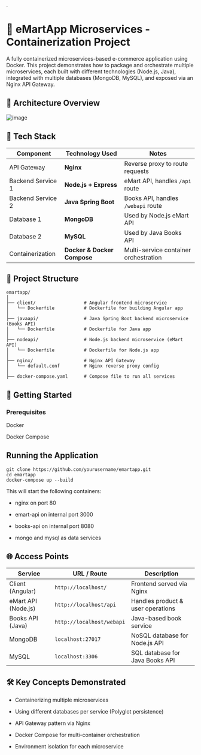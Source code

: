 .

# **🛒 eMartApp Microservices - Containerization Project**

A fully containerized microservices-based e-commerce application using Docker. This project demonstrates how to package and orchestrate multiple microservices, each built with different technologies (Node.js, Java), integrated with multiple databases (MongoDB, MySQL), and exposed via an Nginx API Gateway.

## 🧩 Architecture Overview


![image](https://github.com/user-attachments/assets/4b45c6fc-d40e-4846-90c2-d382ce07732a)


## 🔧 Tech Stack

| Component         | Technology Used                  | Notes                                |
|------------------|----------------------------------|--------------------------------------|
| API Gateway       | **Nginx**                        | Reverse proxy to route requests      |
| Backend Service 1 | **Node.js + Express**            | eMart API, handles `/api` route      |
| Backend Service 2 | **Java Spring Boot**             | Books API, handles `/webapi` route   |
| Database 1        | **MongoDB**                      | Used by Node.js eMart API            |
| Database 2        | **MySQL**                        | Used by Java Books API               |
| Containerization  | **Docker & Docker Compose**      | Multi-service container orchestration|


## 📁 Project Structure
```text
emartapp/
│
├── client/                  # Angular frontend microservice
│   └── Dockerfile           # Dockerfile for building Angular app
│
├── javaapi/                 # Java Spring Boot backend microservice (Books API)
│   └── Dockerfile           # Dockerfile for Java app
│
├── nodeapi/                 # Node.js backend microservice (eMart API)
│   └── Dockerfile           # Dockerfile for Node.js app
│
├── nginx/                   # Nginx API Gateway
│   └── default.conf         # Nginx reverse proxy config
│
├── docker-compose.yaml      # Compose file to run all services
```


## 🚀 Getting Started

### Prerequisites

Docker

Docker Compose

## Running the Application
```
git clone https://github.com/yourusername/emartapp.git
cd emartapp
docker-compose up --build
```

This will start the following containers:

- nginx on port 80

- emart-api on internal port 3000

- books-api on internal port 8080

- mongo and mysql as data services

## 🌐 Access Points

| Service       | URL / Route          | Description                          |
|---------------|----------------------|--------------------------------------|
| Client (Angular) | `http://localhost/`     | Frontend served via Nginx             |
| eMart API (Node.js) | `http://localhost/api`  | Handles product & user operations     |
| Books API (Java) | `http://localhost/webapi` | Java-based book service               |
| MongoDB        | `localhost:27017`        | NoSQL database for Node.js API        |
| MySQL          | `localhost:3306`         | SQL database for Java Books API       |


## 🛠 Key Concepts Demonstrated

- Containerizing multiple microservices

- Using different databases per service (Polyglot persistence)

- API Gateway pattern via Nginx

- Docker Compose for multi-container orchestration

- Environment isolation for each microservice

